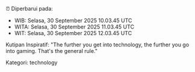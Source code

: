 ⏰ Diperbarui pada:
- WIB: Selasa, 30 September 2025 10.03.45 UTC
- WITA: Selasa, 30 September 2025 11.03.45 UTC
- WIT: Selasa, 30 September 2025 12.03.45 UTC

Kutipan Inspiratif:
"The further you get into technology, the further you go into gaming. That's the general rule."


Kategori: technology

